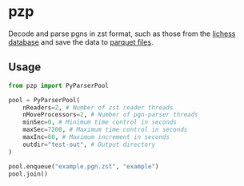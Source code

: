 # pzp
Decode and parse pgns in zst format, such as those from the [lichess database](https://database.lichess.org/) and save the data to [parquet files](https://parquet.apache.org/).  

## Usage
```python
from pzp import PyParserPool

pool = PyParserPool(
    nReaders=2, # Number of zst reader threads
    nMoveProcessors=2, # Number of pgn-parser threads
    minSec=0, # Minimum time control in seconds
    maxSec=7200, # Maximum time control in seconds
    maxInc=60, # Maximum increment in seconds
    outdir="test-out", # Output directory
)

pool.enqueue("example.pgn.zst", "example")
pool.join()
```

